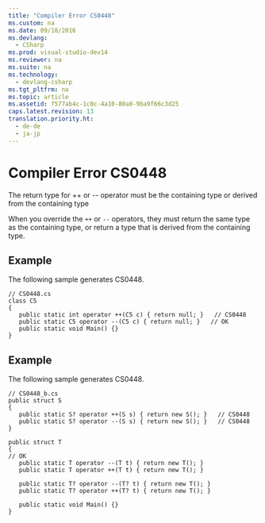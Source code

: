 ```yaml
---
title: "Compiler Error CS0448"
ms.custom: na
ms.date: 09/18/2016
ms.devlang: 
  - CSharp
ms.prod: visual-studio-dev14
ms.reviewer: na
ms.suite: na
ms.technology: 
  - devlang-csharp
ms.tgt_pltfrm: na
ms.topic: article
ms.assetid: f577ab4c-1c8c-4a10-80a8-9ba9f66c3d25
caps.latest.revision: 13
translation.priority.ht: 
  - de-de
  - ja-jp
---
```

# Compiler Error CS0448
The return type for ++ or -- operator must be the containing type or derived from the containing type  
  
 When you override the `++` or `--` operators, they must return the same type as the containing type, or return a type that is derived from the containing type.  
  
## Example  
 The following sample generates CS0448.  
  
```  
// CS0448.cs  
class C5  
{  
   public static int operator ++(C5 c) { return null; }   // CS0448  
   public static C5 operator --(C5 c) { return null; }   // OK  
   public static void Main() {}  
}  
```  
  
## Example  
 The following sample generates CS0448.  
  
```  
// CS0448_b.cs  
public struct S  
{  
   public static S? operator ++(S s) { return new S(); }   // CS0448  
   public static S? operator --(S s) { return new S(); }   // CS0448  
}  
  
public struct T  
{  
// OK  
   public static T operator --(T t) { return new T(); }  
   public static T operator ++(T t) { return new T(); }  
  
   public static T? operator --(T? t) { return new T(); }  
   public static T? operator ++(T? t) { return new T(); }  
  
   public static void Main() {}  
}  
```